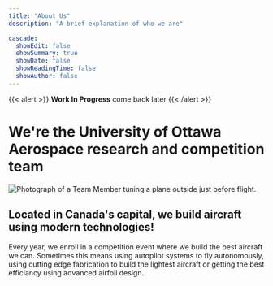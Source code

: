 ```yaml
---
title: "About Us"
description: "A brief explanation of who we are"

cascade:
  showEdit: false
  showSummary: true
  showDate: false
  showReadingTime: false
  showAuthor: false
---
```

{{< alert >}}
**Work In Progress** come back later
{{< /alert >}}
# We're the University of Ottawa Aerospace research and competition team

![Photograph of a Team Member tuning a plane outside just before flight.](img/tuning.png)
## Located in Canada's capital, we build aircraft using modern technologies!
Every year, we enroll in a competition event where we build the best aircraft we can. Sometimes this means using autopilot systems to fly autonomously, using cutting edge fabrication to build the lightest aircraft or getting the best efficiancy using advanced airfoil design.
